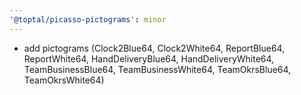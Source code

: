 ```yaml
---
'@toptal/picasso-pictograms': minor
---
```


- add pictograms (Clock2Blue64, Clock2White64, ReportBlue64, ReportWhite64, HandDeliveryBlue64, HandDeliveryWhite64, TeamBusinessBlue64, TeamBusinessWhite64, TeamOkrsBlue64, TeamOkrsWhite64)

